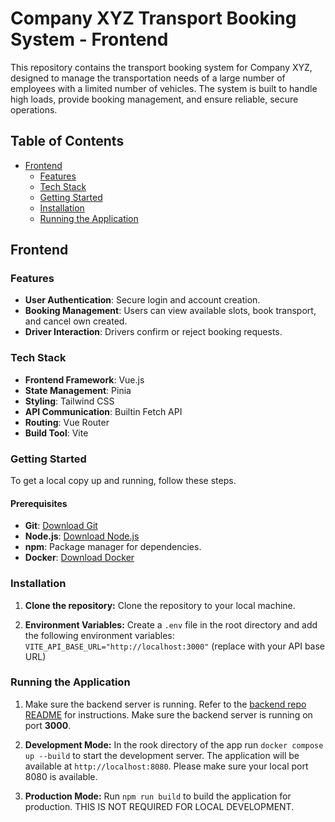 # Company XYZ Transport Booking System - Frontend

This repository contains the transport booking system for Company XYZ, designed to manage the transportation needs of a large number of employees with a limited number of vehicles. The system is built to handle high loads, provide booking management, and ensure reliable, secure operations.

## Table of Contents

- [Frontend](#frontend)
  - [Features](#features)
  - [Tech Stack](#tech-stack)
  - [Getting Started](#getting-started)
  - [Installation](#installation)
  - [Running the Application](#running-the-application)

## Frontend

### Features

- **User Authentication**: Secure login and account creation.
- **Booking Management**: Users can view available slots, book transport, and cancel own created.
- **Driver Interaction**: Drivers confirm or reject booking requests.

### Tech Stack

- **Frontend Framework**: Vue.js
- **State Management**: Pinia
- **Styling**: Tailwind CSS
- **API Communication**: Builtin Fetch API
- **Routing**: Vue Router
- **Build Tool**: Vite

### Getting Started

To get a local copy up and running, follow these steps.

#### Prerequisites
- **Git**: [Download Git](https://git-scm.com/downloads)
- **Node.js**: [Download Node.js](https://nodejs.org/)
- **npm**: Package manager for dependencies.
- **Docker**: [Download Docker](https://www.docker.com/)

### Installation

1. **Clone the repository:** Clone the repository to your local machine.

3. **Environment Variables:** Create a `.env` file in the root directory and add the following environment variables:
```VITE_API_BASE_URL="http://localhost:3000"``` (replace with your API base URL)

### Running the Application
1. Make sure the backend server is running. Refer to the [backend repo README](https://github.com/charles-mutabazi/cbs-backend-assignment) for instructions. Make sure the backend server is running on port **3000**.

2. **Development Mode:** In the rook directory of the app run `docker compose up --build` to start the development server. The application will be available at `http://localhost:8080`. Please make sure your local port 8080 is available.

3. **Production Mode:** Run `npm run build` to build the application for production. THIS IS NOT REQUIRED FOR LOCAL DEVELOPMENT.
